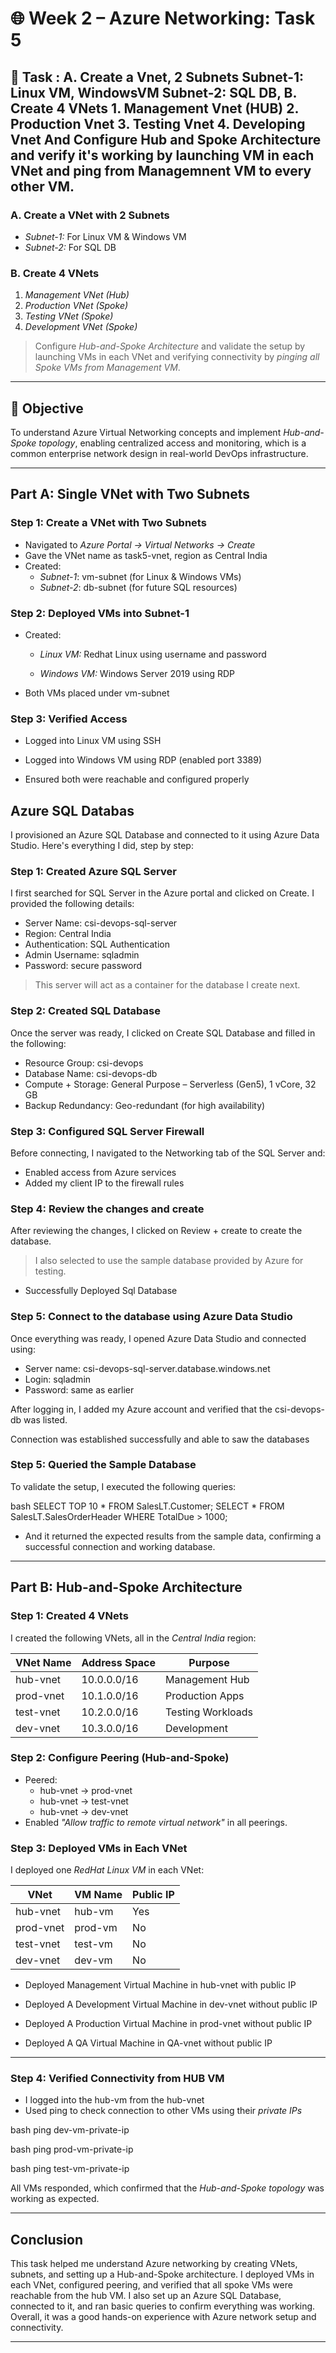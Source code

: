 # 🌐 Week 2 – Azure Networking: Task 5

## 📌 Task : A. Create a Vnet, 2 Subnets Subnet-1: Linux VM, WindowsVM Subnet-2: SQL DB, B. Create 4 VNets 1. Management Vnet (HUB) 2. Production Vnet 3. Testing Vnet 4. Developing Vnet And Configure Hub and Spoke Architecture and verify it's working by launching VM in each VNet and ping from Managemnent VM to every other VM.

### A. Create a VNet with 2 Subnets
- *Subnet-1:* For Linux VM & Windows VM  
- *Subnet-2:* For SQL DB

### B. Create 4 VNets
1. *Management VNet (Hub)*
2. *Production VNet (Spoke)*
3. *Testing VNet (Spoke)*
4. *Development VNet (Spoke)*

> Configure *Hub-and-Spoke Architecture* and validate the setup by launching VMs in each VNet and verifying connectivity by *pinging all Spoke VMs from Management VM*.

---

## 🎯 Objective

To understand Azure Virtual Networking concepts and implement *Hub-and-Spoke topology*, enabling centralized access and monitoring, which is a common enterprise network design in real-world DevOps infrastructure.

---

## Part A: Single VNet with Two Subnets

### Step 1: Create a VNet with Two Subnets

- Navigated to *Azure Portal → Virtual Networks → Create*
- Gave the VNet name as task5-vnet, region as Central India
- Created:
  - *Subnet-1*: vm-subnet (for Linux & Windows VMs)
  - *Subnet-2*: db-subnet (for future SQL resources)




### Step 2: Deployed VMs into Subnet-1

- Created:
  - *Linux VM:* Redhat Linux using username and password

 
  - *Windows VM:* Windows Server 2019 using RDP

  
- Both VMs placed under vm-subnet


### Step 3: Verified Access

- Logged into Linux VM using SSH



- Logged into Windows VM using RDP (enabled port 3389)



- Ensured both were reachable and configured properly

## Azure SQL Databas
I provisioned an Azure SQL Database and connected to it using Azure Data Studio. Here's everything I did, step by step:

### Step 1: Created Azure SQL Server
I first searched for SQL Server in the Azure portal and clicked on Create.
I provided the following details:
- Server Name: csi-devops-sql-server
- Region: Central India
- Authentication: SQL Authentication
- Admin Username: sqladmin
- Password: secure password

> This server will act as a container for the database I create next.




### Step 2: Created SQL Database

Once the server was ready, I clicked on Create SQL Database and filled in the following:

- Resource Group: csi-devops
- Database Name: csi-devops-db
- Compute + Storage: General Purpose – Serverless (Gen5), 1 vCore, 32 GB
- Backup Redundancy: Geo-redundant (for high availability)



### Step 3: Configured SQL Server Firewall
Before connecting, I navigated to the Networking tab of the SQL Server and:

- Enabled access from Azure services
- Added my client IP to the firewall rules

### Step 4: Review the changes and create
After reviewing the changes, I clicked on Review + create to create the database.
> I also selected to use the sample database provided by Azure for testing.



- Successfully Deployed Sql Database



### Step 5: Connect to the database using Azure Data Studio
Once everything was ready, I opened Azure Data Studio and connected using:

- Server name: csi-devops-sql-server.database.windows.net
- Login: sqladmin
- Password: same as earlier



After logging in, I added my Azure account and verified that the csi-devops-db was listed.



Connection was established successfully and able to saw the databases



### Step 5: Queried the Sample Database

To validate the setup, I executed the following queries:

bash
SELECT TOP 10 * FROM SalesLT.Customer;
SELECT * FROM SalesLT.SalesOrderHeader WHERE TotalDue > 1000;

- And it returned the expected results from the sample data, confirming a successful connection and working database.



---


## Part B: Hub-and-Spoke Architecture

### Step 1: Created 4 VNets

I created the following VNets, all in the *Central India* region:

| VNet Name   | Address Space | Purpose           |
| ----------- | ------------- | ----------------- |
| hub-vnet  | 10.0.0.0/16   | Management Hub    |
| prod-vnet | 10.1.0.0/16   | Production Apps   |
| test-vnet | 10.2.0.0/16   | Testing Workloads |
| dev-vnet  | 10.3.0.0/16   | Development       |




### Step 2: Configure Peering (Hub-and-Spoke)

- Peered:
  - hub-vnet → prod-vnet
  - hub-vnet → test-vnet
  - hub-vnet → dev-vnet
- Enabled *"Allow traffic to remote virtual network"*  in all peerings.




### Step 3: Deployed VMs in Each VNet

I deployed one *RedHat Linux VM* in each VNet:

| VNet        | VM Name   | Public IP |
| ----------- | --------- | --------- |
| hub-vnet  | hub-vm  | Yes       |
| prod-vnet | prod-vm | No        |
| test-vnet | test-vm | No        |
| dev-vnet  | dev-vm  | No        |

- Deployed Management Virtual Machine in hub-vnet with public IP



- Deployed A Development Virtual Machine in dev-vnet without public IP



- Deployed A Production Virtual Machine in prod-vnet without public IP



- Deployed A QA Virtual Machine in QA-vnet without public IP



---

### Step 4: Verified Connectivity from HUB VM

* I logged into the hub-vm from the hub-vnet
* Used ping to check connection to other VMs using their *private IPs*

bash
ping dev-vm-private-ip




bash
ping prod-vm-private-ip




bash
ping test-vm-private-ip




All VMs responded, which confirmed that the *Hub-and-Spoke topology* was working as expected.

---

## Conclusion

This task helped me understand Azure networking by creating VNets, subnets, and setting up a Hub-and-Spoke architecture. I deployed VMs in each VNet, configured peering, and verified that all spoke VMs were reachable from the hub VM. I also set up an Azure SQL Database, connected to it, and ran basic queries to confirm everything was working. Overall, it was a good hands-on experience with Azure network setup and connectivity.

---

